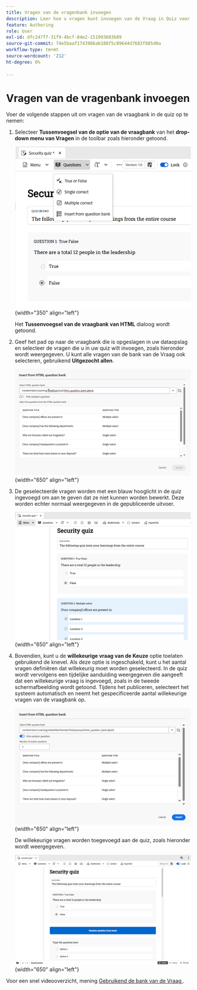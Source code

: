 ```yaml
---
title: Vragen van de vragenbank invoegen
description: Leer hoe u vragen kunt invoegen van de Vraag in Quiz voor producttraining en leren
feature: Authoring
role: User
exl-id: dfc247f7-31f9-4bcf-84e2-151993603b89
source-git-commit: 74e5baaf1743986ab188f5c89644d7683f885d0a
workflow-type: tm+mt
source-wordcount: '212'
ht-degree: 0%

---
```


# Vragen van de vragenbank invoegen

Voer de volgende stappen uit om vragen van de vraagbank in de quiz op te nemen:

1. Selecteer **Tussenvoegsel van de optie van de vraagbank** van het **drop-down menu van Vragen** in de toolbar zoals hieronder getoond.

   ![](assets/insert-from-question-bank.png){width="350" align="left"}

   Het **Tussenvoegsel van de vraagbank van HTML** dialoog wordt getoond.

1. Geef het pad op naar de vraagbank die is opgeslagen in uw dataopslag en selecteer de vragen die u in uw quiz wilt invoegen, zoals hieronder wordt weergegeven. U kunt alle vragen van de bank van de Vraag ook selecteren, gebruikend **Uitgezocht allen**.

   ![](assets/question-bank.png){width="650" align="left"}

1. De geselecteerde vragen worden met een blauw hooglicht in de quiz ingevoegd om aan te geven dat ze niet kunnen worden bewerkt. Deze worden echter normaal weergegeven in de gepubliceerde uitvoer.

   ![](assets/specific-questions.png){width="650" align="left"}

1. Bovendien, kunt u de **willekeurige vraag van de Keuze** optie toelaten gebruikend de knevel. Als deze optie is ingeschakeld, kunt u het aantal vragen definiëren dat willekeurig moet worden geselecteerd. In de quiz wordt vervolgens een tijdelijke aanduiding weergegeven die aangeeft dat een willekeurige vraag is ingevoegd, zoals in de tweede schermafbeelding wordt getoond. Tijdens het publiceren, selecteert het systeem automatisch en neemt het gespecificeerde aantal willekeurige vragen van de vraagbank op.

   ![](assets/random-question-question-bank.png){width="650" align="left"}

   De willekeurige vragen worden toegevoegd aan de quiz, zoals hieronder wordt weergegeven.

   ![](assets/inserted-question.png){width="650" align="left"}

Voor een snel videooverzicht, mening [ Gebruikend de bank van de Vraag ](https://video.tv.adobe.com/v/3475212/learning-content-aem-guides).

